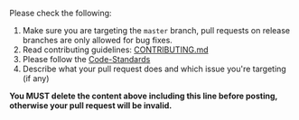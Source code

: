 Please check the following:

1. Make sure you are targeting the `master` branch, pull requests on release branches are only allowed for bug fixes.
2. Read contributing guidelines: [CONTRIBUTING.md](https://gitea.com/GitNex/GitNex/src/branch/master/CONTRIBUTING.md)
4. Please follow the [Code-Standards](https://gitea.com/gitnex/GitNex/wiki/Code-Standards)
5. Describe what your pull request does and which issue you're targeting (if any)

**You MUST delete the content above including this line before posting, otherwise your pull request will be invalid.**
